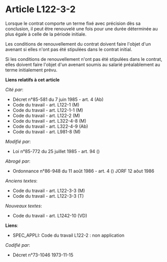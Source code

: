 # Article L122-3-2

Lorsque le contrat comporte un terme fixé avec précision dès sa conclusion, il peut être renouvelé une fois pour une durée
déterminée au plus égale à celle de la période initiale.

Les conditions de renouvellement du contrat doivent faire l'objet d'un avenant si elles n'ont pas été stipulées dans le
contrat initial.

Si les conditions de renouvellement n'ont pas été stipulées dans le contrat, elles doivent faire l'objet d'un avenant soumis
au salarié préalablement au terme initialement prévu.

**Liens relatifs à cet article**

_Cité par_:

  - Décret n°85-581 du 7 juin 1985 - art. 4 (Ab)
  - Code du travail - art. L122-1 (M)
  - Code du travail - art. L122-1-1 (M)
  - Code du travail - art. L122-2 (M)
  - Code du travail - art. L322-4-8 (M)
  - Code du travail - art. L322-4-9 (Ab)
  - Code du travail - art. L981-8 (M)

_Modifié par_:

  - Loi n°85-772 du 25 juillet 1985 - art. 94 ()

_Abrogé par_:

  - Ordonnance n°86-948 du 11 août 1986 - art. 4 () JORF 12 aôut 1986

_Anciens textes_:

  - Code du travail - art. L122-3-3 (M)
  - Code du travail - art. L122-3-3 (T)

_Nouveaux textes_:

  - Code du travail - art. L1242-10 (VD)

**Liens**:

  - SPEC_APPLI: Code du travail L122-2 : non application

_Codifié par_:

  - Décret n°73-1046 1973-11-15
